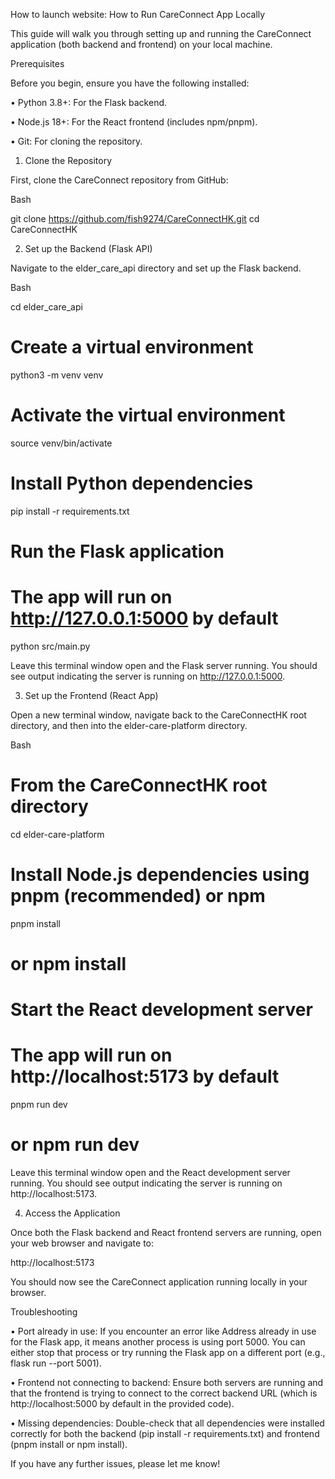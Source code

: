 How to launch website:
How to Run CareConnect App Locally

This guide will walk you through setting up and running the CareConnect application (both backend and frontend) on your local machine.

Prerequisites

Before you begin, ensure you have the following installed:

•
Python 3.8+: For the Flask backend.

•
Node.js 18+: For the React frontend (includes npm/pnpm).

•
Git: For cloning the repository.

1. Clone the Repository

First, clone the CareConnect repository from GitHub:

Bash


git clone https://github.com/fish9274/CareConnectHK.git
cd CareConnectHK


2. Set up the Backend (Flask API)

Navigate to the elder_care_api directory and set up the Flask backend.

Bash


cd elder_care_api

# Create a virtual environment
python3 -m venv venv

# Activate the virtual environment
source venv/bin/activate

# Install Python dependencies
pip install -r requirements.txt

# Run the Flask application
# The app will run on http://127.0.0.1:5000 by default
python src/main.py


Leave this terminal window open and the Flask server running. You should see output indicating the server is running on http://127.0.0.1:5000.

3. Set up the Frontend (React App)

Open a new terminal window, navigate back to the CareConnectHK root directory, and then into the elder-care-platform directory.

Bash


# From the CareConnectHK root directory
cd elder-care-platform

# Install Node.js dependencies using pnpm (recommended) or npm
pnpm install
# or npm install

# Start the React development server
# The app will run on http://localhost:5173 by default
pnpm run dev
# or npm run dev


Leave this terminal window open and the React development server running. You should see output indicating the server is running on http://localhost:5173.

4. Access the Application

Once both the Flask backend and React frontend servers are running, open your web browser and navigate to:

http://localhost:5173

You should now see the CareConnect application running locally in your browser.

Troubleshooting

•
Port already in use: If you encounter an error like Address already in use for the Flask app, it means another process is using port 5000. You can either stop that process or try running the Flask app on a different port (e.g., flask run --port 5001).

•
Frontend not connecting to backend: Ensure both servers are running and that the frontend is trying to connect to the correct backend URL (which is http://localhost:5000 by default in the provided code).

•
Missing dependencies: Double-check that all dependencies were installed correctly for both the backend (pip install -r requirements.txt) and frontend (pnpm install or npm install).

If you have any further issues, please let me know!

